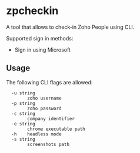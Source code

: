 # zpcheckin

A tool that allows to check-in Zoho People using CLI.

Supported sign in methods:
  * Sign in using Microsoft

## Usage

The following CLI flags are allowed:
```
  -u string
    	zoho username
  -p string
    	zoho password
  -c string
    	company identifier
  -e string
    	chrome executable path
  -h	headless mode
  -s string
    	screenshots path
```